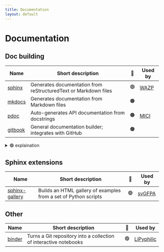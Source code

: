 ```yaml
---
title: Documentation
layout: default
---
```


# Documentation

## Doc building

| Name                                            | Short description                                               | 🚦  | Used by                                                                |
| ----------------------------------------------- | --------------------------------------------------------------- | :-: | ---------------------------------------------------------------------- |
| [sphinx](https://www.sphinx-doc.org/en/master/) | Generates documentation from reStructuredText or Markdown files | 🟢  | [WAZP](https://github.com/SainsburyWellcomeCentre/WAZP/tree/main/docs) |
| [mkdocs](https://www.mkdocs.org/)               | Generates documentation from Markdown files                     | 🟠  |                                                                        |
| [pdoc](https://pdoc.dev/)                       | Auto-generates API documentation from docstrings                | 🟠  | [MICI](https://github.com/matt-graham/mici)                            |
| [gitbook](https://www.gitbook.com/)             | General documentation builder; integrates with GitHub           | 🟠  |                                                                        |

<details>
<summary> 🟢 explaination</summary>
Sphinx is the de-facto standard that is widely used. It is well tested, reliable and very customisable.
</details>

## Sphinx extensions

| Name                                                                 | Short description                                               | 🚦  | Used by                                         |
| -------------------------------------------------------------------- | --------------------------------------------------------------- | :-: | ----------------------------------------------- |
| [sphinx-gallery](https://sphinx-gallery.github.io/stable/index.html) | Builds an HTML gallery of examples from a set of Python scripts | 🟢  | [svGFPA](https://github.com/joacorapela/svGPFA) |

## Other

| Name                            | Short description                                                 | 🚦  | Used by                                               |
| ------------------------------- | ----------------------------------------------------------------- | :-: | ----------------------------------------------------- |
| [binder](https://mybinder.org/) | Turns a Git repository into a collection of interactive notebooks | 🟢  | [LiPyphilic](https://github.com/p-j-smith/lipyphilic) |
